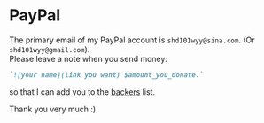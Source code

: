 # PayPal

The primary email of my PayPal account is
`shd101wyy@sina.com`. (Or `shd101wyy@gmail.com`).    
Please leave a note when you send money:  
```markdown
`![your name](link you want) $amount_you_donate.` 
```
so that I can add you to the [backers](backers.md) list.  

Thank you very much :)